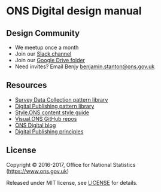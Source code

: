 # ONS Digital design manual

## Design Community
- We meetup once a month
- Join our [Slack channel](https://onsdigital.slack.com/messages/design/)
- Join our [Google Drive folder](https://drive.google.com/drive/folders/0B6xD0e1Nv4EhX2VVcEFXNVJRek0?usp=sharing)
- Need invites? Email Benjy [benjamin.stanton@ons.gov.uk](benjamin.stanton@ons.gov.uk)

<!-- ## Sections
- [Content](content.md)
- [Logo](logo.md) -->

## Resources
- [Survey Data Collection pattern library](https://onsdigital.github.io/sdc-global-design-patterns/)
- [Digital Publishing pattern library](https://onsdigital.github.io/ons-pattern-library-starter/)
- [Style.ONS content style guide](http://style.ons.gov.uk/)
- [Visual.ONS GitHub repos](https://github.com/ONSvisual)
- [ONS Digital blog](http://digitalblog.ons.gov.uk/)
- [Digital Publishing principles](https://github.com/ONSdigital/dp-principles)

## License

Copyright © 2016-2017, Office for National Statistics (https://www.ons.gov.uk)

Released under MIT license, see [LICENSE](LICENSE.md) for details.
